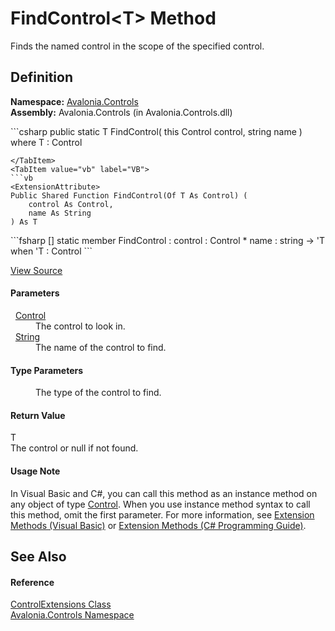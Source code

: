 # FindControl&lt;T&gt; Method


Finds the named control in the scope of the specified control.



## Definition
**Namespace:** <a href="N_Avalonia_Controls">Avalonia.Controls</a>  
**Assembly:** Avalonia.Controls (in Avalonia.Controls.dll)

<Tabs groupId="api-code-preview">
<TabItem value="csharp" label="C#">
```csharp
public static T FindControl<T>(
	this Control control,
	string name
)
where T : Control

```
</TabItem>
<TabItem value="vb" label="VB">
```vb
<ExtensionAttribute>
Public Shared Function FindControl(Of T As Control) ( 
	control As Control,
	name As String
) As T
```
</TabItem>
<TabItem value="fsharp" label="F#">
```fsharp
[<ExtensionAttribute>]
static member FindControl : 
        control : Control * 
        name : string -> 'T  when 'T : Control
```
</TabItem>
</Tabs>



<a href="https://github.com/AvaloniaUI/Avalonia/tree/master/src/Avalonia.Controls/ControlExtensions.cs#L53" title="View the source code">View Source</a>



#### Parameters
<dl><dt>  <a href="T_Avalonia_Controls_Control">Control</a></dt><dd>The control to look in.</dd><dt>  <a href="https://learn.microsoft.com/dotnet/api/system.string" target="_blank" rel="noopener noreferrer">String</a></dt><dd>The name of the control to find.</dd></dl>

#### Type Parameters
<dl><dt /><dd>The type of the control to find.</dd></dl>

#### Return Value
T  
The control or null if not found.

#### Usage Note
In Visual Basic and C#, you can call this method as an instance method on any object of type <a href="T_Avalonia_Controls_Control">Control</a>. When you use instance method syntax to call this method, omit the first parameter. For more information, see <a href="https://docs.microsoft.com/dotnet/visual-basic/programming-guide/language-features/procedures/extension-methods" target="_blank" rel="noopener noreferrer">Extension Methods (Visual Basic)</a> or <a href="https://docs.microsoft.com/dotnet/csharp/programming-guide/classes-and-structs/extension-methods" target="_blank" rel="noopener noreferrer">Extension Methods (C# Programming Guide)</a>.

## See Also


#### Reference
<a href="T_Avalonia_Controls_ControlExtensions">ControlExtensions Class</a>  
<a href="N_Avalonia_Controls">Avalonia.Controls Namespace</a>  

